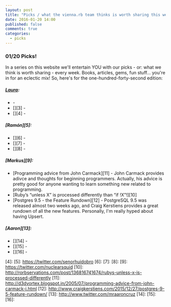 ```yaml
---
layout: post
title: "Picks / what the vienna.rb team thinks is worth sharing this week"
date: 2016-01-20 14:00
published: false
comments: true
categories:
  - picks
---
```


### 01/20 Picks!

In a series on this website we'll entertain YOU with our picks - or: what we think is worth sharing - every week.
Books, articles, gems, fun stuff... you're in for an eclectic mix! So, here's for the one-hundred-forty-second edition:

##### [Laura][1]:
- [][2] - 
- [][3] - 
- [][4] - 

##### [Ramón][5]:
- [][6] - 
- [][7] - 
- [][8] - 

##### [Markus][9]:
- [Programming advice from John Carmack][11] - John Carmack provides adivce and thoughts for beginning programmers. Actually, his advice is pretty good for anyone wanting to learn something new related to programming.
- [Ruby’s “unless X” is processed differently than “if !X”!][10]
- [Postgres 9.5 - the Feature Rundown][12] - PostgreSQL 9.5 was released almost two weeks ago, and Craig Kerstiens provides a great rundown of all the new features. Personally, I'm really hyped about having Upsert.

##### [Aaron][13]:
- [][14] - 
- [][15] - 
- [][16] - 

[1]: http://www.twitter.com/alicetragedy
[2]: 
[3]: 
[4]: 
[5]: https://twitter.com/senorhuidobro
[6]:
[7]:
[8]:
[9]: https://twitter.com/nuclearsquid
[10]: http://rorbservations.com/post/136816741674/rubys-unless-x-is-processed-differently
[11]: http://d3dvortex.blogspot.in/2005/07/programming-advice-from-john-carmack-i.html
[12]: http://www.craigkerstiens.com/2015/12/27/postgres-9-5-feature-rundown/
[13]: http://www.twitter.com/mraaroncruz
[14]: 
[15]: 
[16]: 


